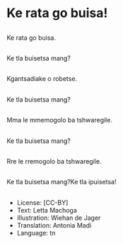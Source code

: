 # Ke rata go buisa!

##
Ke rata go buisa.

##
Ke tla buisetsa mang?

##
Kgantsadiake o robetse.

##
Ke tla buisetsa mang?

##
Mma le mmemogolo ba tshwaregile.

##
Ke tla buisetsa mang?

##
Rre le rremogolo ba tshwaregile.

##
Ke tla buisetsa mang?Ke tla ipuisetsa!

##
* License: [CC-BY]
* Text: Letta Machoga
* Illustration: Wiehan de Jager
* Translation: Antonia Madi
* Language: tn
